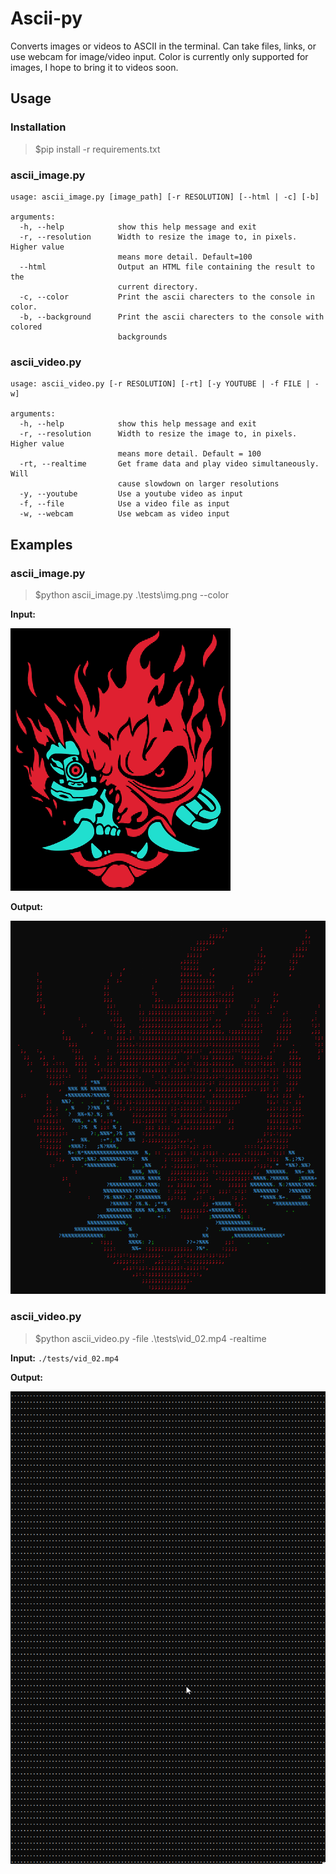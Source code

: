 # Ascii-py

Converts images or videos to ASCII in the terminal. Can take files, links, or use webcam for image/video input. Color is currently only supported for images, I hope to bring it to videos soon.


## Usage

### Installation
> $pip install -r requirements.txt

### **ascii_image.py**

```
usage: ascii_image.py [image_path] [-r RESOLUTION] [--html | -c] [-b]

arguments:
  -h, --help            show this help message and exit
  -r, --resolution      Width to resize the image to, in pixels. Higher value
                        means more detail. Default=100
  --html                Output an HTML file containing the result to the
                        current directory.
  -c, --color           Print the ascii charecters to the console in color.
  -b, --background      Print the ascii charecters to the console with colored
                        backgrounds
```

### **ascii_video.py**

```
usage: ascii_video.py [-r RESOLUTION] [-rt] [-y YOUTUBE | -f FILE | -w]

arguments:
  -h, --help            show this help message and exit 
  -r, --resolution      Width to resize the image to, in pixels. Higher value
                        means more detail. Default = 100
  -rt, --realtime       Get frame data and play video simultaneously. Will
                        cause slowdown on larger resolutions
  -y, --youtube         Use a youtube video as input
  -f, --file            Use a video file as input
  -w, --webcam          Use webcam as video input
```

## Examples

### ascii_image.py
> $python ascii_image.py .\tests\img.png --color 

**Input:**

![Input](tests\img.png)

**Output:**

![Output](tests\img_output_01.png)

### ascii_video.py
> $python ascii_video.py -file .\tests\vid_02.mp4 -realtime

**Input:**
`./tests/vid_02.mp4`

**Output:**

![Output](tests\vid_output_01.gif)
